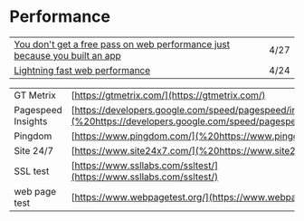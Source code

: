 # Performance

|  |  |
| :--- | :--- |
| [You don't get a free pass on web performance just because you built an app](https://gomakethings.com/you-dont-get-a-free-pass-on-web-performance-just-because-you-built-an-app/?mc_cid=c408b58b94&mc_eid=[UNIQID]) | 4/27 |
| [Lightning fast web performance](https://gomakethings.com/lightning-fast-web-performance/?mc_cid=cc47eefa14&mc_eid=[UNIQID]) | 4/24 |

|  |  |
| :--- | :--- |
| GT Metrix | [https://gtmetrix.com/](https://gtmetrix.com/) |
| Pagespeed Insights | [https://developers.google.com/speed/pagespeed/insights/](%20https://developers.google.com/speed/pagespeed/insights/) |
| Pingdom | [https://www.pingdom.com/](%20https://www.pingdom.com/) |
| Site 24/7 | [https://www.site24x7.com/](%20https://www.site24x7.com/) |
| SSL test | [https://www.ssllabs.com/ssltest/](https://www.ssllabs.com/ssltest/) |
| web page test | [https://www.webpagetest.org/](https://www.webpagetest.org/) |



